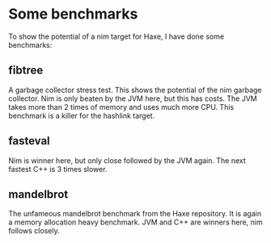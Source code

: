 # Some benchmarks

To show the potential of a nim target for Haxe, I have done some benchmarks:

## fibtree

A garbage collector stress test. This shows the potential of the nim garbage collector. Nim is only beaten by the JVM here, but this has costs. The JVM takes more than 2 times of memory and uses much more CPU. This benchmark is a killer for the hashlink target.

## fasteval

Nim is winner here, but only close followed by the JVM again. The next fastest C++ is 3 times slower.

## mandelbrot

The unfameous mandelbrot benchmark from the Haxe repository. It is again a memory allocation heavy benchmark. JVM and C++ are winners here, nim follows closely.


